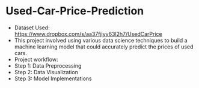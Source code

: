 # Used-Car-Price-Prediction
- Dataset Used: https://www.dropbox.com/s/aa37fjiyy63l2h7/UsedCarPrice
- This project involved using various data science techniques to
build a machine learning model that could accurately predict
the prices of used cars.
- Project workflow:
- Step 1: Data Preprocessing
- Step 2: Data Visualization
- Step 3: Model Implementations
